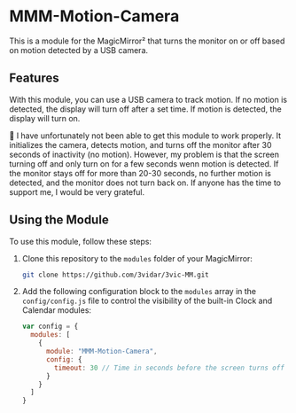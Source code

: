 # MMM-Motion-Camera

This is a module for the MagicMirror² that turns the monitor on or off based on motion detected by a USB camera.

## Features

With this module, you can use a USB camera to track motion. If no motion is detected, the display will turn off after a set time. If motion is detected, the display will turn on.

 I have unfortunately not been able to get this module to work properly. It initializes the camera, detects motion, and turns off the monitor after 30 seconds of inactivity (no motion). However, my problem is that the screen turning off and only turn on for a few seconds wenn motion is detected. If the monitor stays off for more than 20-30 seconds, no further motion is detected, and the monitor does not turn back on. If anyone has the time to support me, I would be very grateful.

## Using the Module

To use this module, follow these steps:

1. Clone this repository to the `modules` folder of your MagicMirror:

   ```sh
   git clone https://github.com/3vidar/3vic-MM.git
   ```

2. Add the following configuration block to the `modules` array in the `config/config.js` file to control the visibility of the built-in Clock and Calendar modules:

   ```javascript
   var config = {
     modules: [
       {
         module: "MMM-Motion-Camera",
         config: {
           timeout: 30 // Time in seconds before the screen turns off
         }
       }
     ]
   }
   ```

